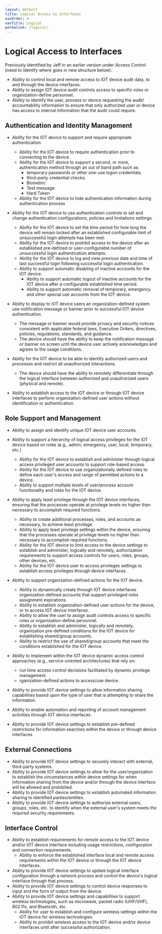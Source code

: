 ```yaml
---
layout: default
title: Logical Access to Interfaces
navOrder: 4
navTitle: Logical
permalink: /logical/
---
```


# Logical Access to Interfaces

Previously identified by Jeff in an earlier version under Access Control (need to identify where goes in new structure below):

- Ability to control local and remote access to IOT device audit data, to and through the device interfaces.
- Ability to assign IOT device audit controls access to specific roles or organization-define personnel.
- Ability to identify the user, process or device requesting the audit/ accountability information to ensure that only authorized user or device has access to internal information that the audit could require.

## Authentication and Identity Management

- Ability for the IOT device to support and require appropriate authentication.
  - Ability for the IOT device to require authentication prior to connecting to the device.
  - Ability for the IOT device to support a second, or more, authentication method through an out of band path such as:
    - temporary passwords or other one-use logon credentials.
    - third-party credential checks.
    - Biometric
    - Text message
    - Hard Token
  - Ability for the IOT device to hide authentication information during authentication process

- Ability for the IOT device to use authentication controls to set and change authentication configurations, policies and limitations settings.
  - Ability for the IOT device to set the time period for how long the device will remain locked after an established configurable limit of unsuccessful login attempts has been met.
  - Ability for the IOT device to prohibit access to the device after an established pre-defined or user-configurable number of unsuccessful login authentication attempts.
  - Ability for the IOT device to log and view previous date and time of last successful login following successful login authentication.
  - Ability to support automatic disabling of inactive accounts for the IOT device.
    - Ability to support automatic logout of inactive accounts for the IOT device after a configurable established time period.
    - Ability to support automatic removal of temporary, emergency and other special use accounts from the IOT device.

- Ability to display to IOT device users an organization-defined system use notification message or banner prior to successful IOT device authentication.
  - The message or banner would provide privacy and security notices consistent with applicable federal laws, Executive Orders, directives, policies, regulations, standards, and guidance.
  - The device should have the ability to keep the notification message or banner on screen until the device user actively acknowledges and agrees to the usage conditions.

- Ability for the IOT device to be able to identify authorized users and processes and restrict all unauthorized interactions.
  - The device should have the ability to remotely differentiate through the logical interface between authorized and unauthorized users (physical and remote).
- Ability to establish access to the IOT device or through IOT device interfaces to perform organization-defined user actions without identification or authentication.

## Role Support and Management

- Ability to assign and identify unique IOT device user accounts.

- Ability to support a hierarchy of logical access privileges for the IOT device based on roles (e.g., admin, emergency, user, local, temporary, etc.)
  - Ability for the IOT device to establish and administer through logical access privileged user accounts to support role-based access.
  - Ability for the IOT device to use organizationally defined roles to define each user&#39;s access and range of permitted actions to a device.
  - Ability to support multiple levels of user/process account functionality and roles for the IOT device.

- Ability to apply least privilege through the IOT device interfaces, ensuring that the processes operate at privilege levels no higher than necessary to accomplish required functions. 
  - Ability to create additional processes, roles, and accounts as necessary, to achieve least privilege.
  - Ability to apply least privilege settings within the device, ensuring that the processes operate at privilege levels no higher than necessary to accomplish required functions.
  - Ability for the IOT device to limit access to the device settings to establish and administer, logically and remotely, authorization requirements to support access controls for users, roles, groups, other devices, etc.
  - Ability for the IOT device user to access privileges settings to establish access privileges through device interfaces.

- Ability to support organization-defined actions for the IOT device.
  - Ability to dynamically create through IOT device interfaces organization-defined accounts that support privileged roles assignment expirations.
  - Ability to establish organization-defined user actions for the device, or to access IOT device interfaces.
  - Ability to allow the user to assign audit controls access to specific roles or organization-define personnel.
  - Ability to establish and administer, logically and remotely, organization pre-defined conditions for the IOT device for establishing shared/group accounts.
  - Ability to restrict the use of shared/group accounts that meet the conditions established for the IOT device.

- Ability to implement within the IOT device dynamic access control approaches (e.g., service-oriented architectures) that rely on:
  - run time access control decisions facilitated by dynamic privilege management.
  - rganization-defined actions to access/use device.

- Ability to provide IOT device settings to allow information sharing capabilities based upon the type of user that is attempting to share the information. 
- Ability to enable automation and reporting of account management activities through IOT device interfaces.
- Ability to provide IOT device settings to establish pre-defined restrictions for information searches within the device or through device interfaces.

## External Connections

- Ability to provide IOT device settings to securely interact with external, third-party systems.
- Ability to provide IOT device settings to allow for the user/organization to establish the circumstances within device settings for when information sharing from the device and/or through the device interface will be allowed and prohibited.
- Ability to provide IOT device settings to establish automated information sharing to identified parties/entities.
- Ability to provide IOT device settings to authorize external users, groups, roles, etc. to identify when the external user&#39;s system meets the required security requirements.

## Interface Control

- Ability to establish requirements for remote access to the IOT device and/or IOT device interface including usage restrictions, configuration and connection requirements.
  - Ability to enforce the established interface local and remote access requirements within the IOT device or through the IOT device interfaces.
- Ability to provide IOT device settings to update logical interface configuration through a network process and control the device&#39;s logical interface through that process.
- Ability to provide IOT device settings to control device responses to input and the form of output from the device.
- Ability to provide IOT device settings and capabilities to support wireless technologies, such as microwave, packet radio (UHF/VHF), 802.11x, and Bluetooth, etc.
  - Ability for user to establish and configure wireless settings within the IOT device for wireless technologies.
  - Ability to prohibit wireless access to the IOT device and/or device interfaces until after successful authorization.

